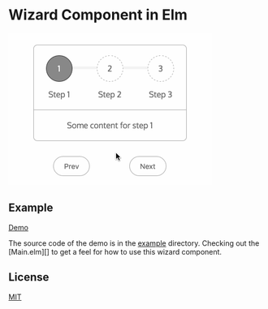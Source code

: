 # Wizard Component in Elm

<img src="https://github.com/jaux/elm-wizard/blob/master/example/elm-wizard-example.gif">

## Example

[Demo][]

The source code of the demo is in the [example][] directory. Checking out the [Main.elm][] to get a feel for how to use this wizard component.

## License

[MIT](https://github.com/jaux/elm-wizard/blob/master/LICENSE)


[Demo]: http://jaux.net/elm-wizard
[example]: https://github.com/jaux/elm-wizard/blob/master/example
